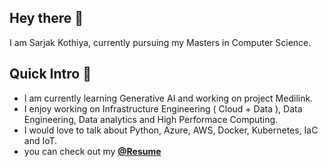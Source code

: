 ## Hey there 👋

I am Sarjak Kothiya, currently pursuing my Masters in Computer Science.

## Quick Intro 💬 

- I am currently learning Generative AI and working on project Medilink.
- I enjoy working on Infrastructure Engineering ( Cloud + Data ), Data Engineering, Data analytics and High Performace Computing.
- I would love to talk about Python, Azure, AWS, Docker, Kubernetes, IaC and IoT.
- you can check out my **[@Resume](https://www.linkedin.com/in/sarjakkothiya)**


